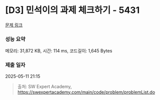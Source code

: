 # [D3] 민석이의 과제 체크하기 - 5431 

[문제 링크](https://swexpertacademy.com/main/code/problem/problemDetail.do?contestProbId=AWVl3rWKDBYDFAXm) 

### 성능 요약

메모리: 31,872 KB, 시간: 114 ms, 코드길이: 1,645 Bytes

### 제출 일자

2025-05-11 21:15



> 출처: SW Expert Academy, https://swexpertacademy.com/main/code/problem/problemList.do